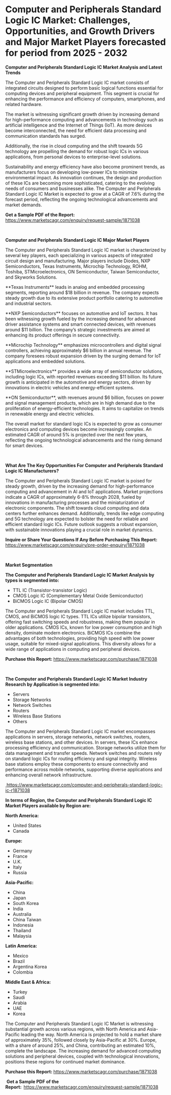 <p><h1>Computer and Peripherals Standard Logic IC Market: Challenges, Opportunities, and Growth Drivers and Major Market Players forecasted for period from 2025 - 2032</h1></p><p><strong>Computer and Peripherals Standard Logic IC Market Analysis and Latest Trends</strong></p>
<p><p>The Computer and Peripherals Standard Logic IC market consists of integrated circuits designed to perform basic logical functions essential for computing devices and peripheral equipment. This segment is crucial for enhancing the performance and efficiency of computers, smartphones, and related hardware. </p><p>The market is witnessing significant growth driven by increasing demand for high-performance computing and advancements in technology such as artificial intelligence and the Internet of Things (IoT). As more devices become interconnected, the need for efficient data processing and communication standards has surged. </p><p>Additionally, the rise in cloud computing and the shift towards 5G technology are propelling the demand for robust logic ICs in various applications, from personal devices to enterprise-level solutions. </p><p>Sustainability and energy efficiency have also become prominent trends, as manufacturers focus on developing low-power ICs to minimize environmental impact. As innovation continues, the design and production of these ICs are becoming more sophisticated, catering to the evolving needs of consumers and businesses alike. The Computer and Peripherals Standard Logic IC Market is expected to grow at a CAGR of 7.6% during the forecast period, reflecting the ongoing technological advancements and market demands.</p></p>
<p><strong>Get a Sample PDF of the Report:&nbsp;</strong> <a href="https://www.marketscagr.com/enquiry/request-sample/1871038?utm_campaign=2206&utm_medium=2&utm_source=Github&utm_content=ia&utm_term=15042025&utm_id=computer-and-peripherals-standard-logic-ic">https://www.marketscagr.com/enquiry/request-sample/1871038</a></p>
<p>&nbsp;</p>
<p><strong>Computer and Peripherals Standard Logic IC Major Market Players</strong></p>
<p><p>The Computer and Peripherals Standard Logic IC market is characterized by several key players, each specializing in various aspects of integrated circuit design and manufacturing. Major players include Diodes, NXP Semiconductors, Texas Instruments, Microchip Technology, ROHM, Toshiba, STMicroelectronics, ON Semiconductor, Taiwan Semiconductor, and Skyworks Solutions.</p><p>**Texas Instruments** leads in analog and embedded processing segments, reporting around $18 billion in revenue. The company expects steady growth due to its extensive product portfolio catering to automotive and industrial sectors.</p><p>**NXP Semiconductors** focuses on automotive and IoT sectors. It has been witnessing growth fueled by the increasing demand for advanced driver assistance systems and smart connected devices, with revenues around $11 billion. The company’s strategic investments are aimed at enhancing its product offerings in secure connectivity.</p><p>**Microchip Technology** emphasizes microcontrollers and digital signal controllers, achieving approximately $6 billion in annual revenue. The company foresees robust expansion driven by the surging demand for IoT applications and embedded solutions.</p><p>**STMicroelectronics** provides a wide array of semiconductor solutions, including logic ICs, with reported revenues exceeding $11 billion. Its future growth is anticipated in the automotive and energy sectors, driven by innovations in electric vehicles and energy-efficient systems.</p><p>**ON Semiconductor**, with revenues around $6 billion, focuses on power and signal management products, which are in high demand due to the proliferation of energy-efficient technologies. It aims to capitalize on trends in renewable energy and electric vehicles.</p><p>The overall market for standard logic ICs is expected to grow as consumer electronics and computing devices become increasingly complex. An estimated CAGR of around 5% is projected over the next few years, reflecting the ongoing technological advancements and the rising demand for smart devices.</p></p>
<p>&nbsp;</p>
<p><strong>What Are The Key Opportunities For Computer and Peripherals Standard Logic IC Manufacturers?</strong></p>
<p><p>The Computer and Peripherals Standard Logic IC market is poised for steady growth, driven by the increasing demand for high-performance computing and advancement in AI and IoT applications. Market projections indicate a CAGR of approximately 6-8% through 2028, fueled by innovations in manufacturing processes and the miniaturization of electronic components. The shift towards cloud computing and data centers further enhances demand. Additionally, trends like edge computing and 5G technology are expected to bolster the need for reliable and efficient standard logic ICs. Future outlook suggests a robust expansion, with sustainable innovations playing a crucial role in market dynamics.</p></p>
<p><strong>Inquire or Share Your Questions If Any Before Purchasing This Report:</strong> <a href="https://www.marketscagr.com/enquiry/pre-order-enquiry/1871038?utm_campaign=2206&utm_medium=2&utm_source=Github&utm_content=ia&utm_term=15042025&utm_id=computer-and-peripherals-standard-logic-ic">https://www.marketscagr.com/enquiry/pre-order-enquiry/1871038</a></p>
<p>&nbsp;</p>
<p><strong>Market Segmentation</strong></p>
<p><strong>The Computer and Peripherals Standard Logic IC Market Analysis by types is segmented into:</strong></p>
<p><ul><li>TTL IC (Transistor-transistor Logic)</li><li>CMOS Logic IC (Complementary Metal Oxide Semiconductor)</li><li>BiCMOS Logic IC (Bipolar CMOS)</li></ul></p>
<p><p>The Computer and Peripherals Standard Logic IC market includes TTL, CMOS, and BiCMOS logic IC types. TTL ICs utilize bipolar transistors, offering fast switching speeds and robustness, making them popular in older applications. CMOS ICs, known for low power consumption and high density, dominate modern electronics. BiCMOS ICs combine the advantages of both technologies, providing high speed with low power usage, suitable for mixed-signal applications. This diversity allows for a wide range of applications in computing and peripheral devices.</p></p>
<p><strong>Purchase this Report:&nbsp;</strong><a href="https://www.marketscagr.com/purchase/1871038?utm_campaign=2206&utm_medium=2&utm_source=Github&utm_content=ia&utm_term=15042025&utm_id=computer-and-peripherals-standard-logic-ic">https://www.marketscagr.com/purchase/1871038</a></p>
<p>&nbsp;</p>
<p><strong>The Computer and Peripherals Standard Logic IC Market Industry Research by Application is segmented into:</strong></p>
<p><ul><li>Servers</li><li>Storage Networks</li><li>Network Switches</li><li>Routers</li><li>Wireless Base Stations</li><li>Others</li></ul></p>
<p><p>The Computer and Peripherals Standard Logic IC market encompasses applications in servers, storage networks, network switches, routers, wireless base stations, and other devices. In servers, these ICs enhance processing efficiency and communication. Storage networks utilize them for data management and transfer speeds. Network switches and routers rely on standard logic ICs for routing efficiency and signal integrity. Wireless base stations employ these components to ensure connectivity and performance across mobile networks, supporting diverse applications and enhancing overall network infrastructure.</p></p>
<p><a href="https://www.marketscagr.com/computer-and-peripherals-standard-logic-ic-r1871038?utm_campaign=2206&utm_medium=2&utm_source=Github&utm_content=ia&utm_term=15042025&utm_id=computer-and-peripherals-standard-logic-ic">&nbsp;https://www.marketscagr.com/computer-and-peripherals-standard-logic-ic-r1871038</a></p>
<p><strong>In terms of Region, the Computer and Peripherals Standard Logic IC Market Players available by Region are:</strong></p>
<p>
    <p> <strong> North America: </strong>
        <ul>
            <li>United States</li>
            <li>Canada</li>
        </ul>
        </p> 
    <p> <strong> Europe: </strong>
        <ul>
            <li>Germany</li>
            <li>France</li>
            <li>U.K.</li>
            <li>Italy</li>
            <li>Russia</li>
        </ul>
        </p> 
    <p> <strong> Asia-Pacific: </strong>
        <ul>
            <li>China</li>
            <li>Japan</li>
            <li>South Korea</li>
            <li>India</li>
            <li>Australia</li>
            <li>China Taiwan</li>
            <li>Indonesia</li>
            <li>Thailand</li>
            <li>Malaysia</li>
        </ul>
        </p> 
    <p> <strong> Latin America: </strong>
        <ul>
            <li>Mexico</li>
            <li>Brazil</li>
            <li>Argentina Korea</li>
            <li>Colombia</li>
        </ul>
        </p> 
    <p> <strong> Middle East & Africa: </strong>
        <ul>
            <li>Turkey</li>
            <li>Saudi</li>
            <li>Arabia</li>
            <li>UAE</li>
            <li>Korea</li>
        </ul>
    </p>
    </p>
<p><p>The Computer and Peripherals Standard Logic IC Market is witnessing substantial growth across various regions, with North America and Asia-Pacific leading the way. North America is projected to hold a market share of approximately 35%, followed closely by Asia-Pacific at 30%. Europe, with a share of around 25%, and China, contributing an estimated 10%, complete the landscape. The increasing demand for advanced computing solutions and peripheral devices, coupled with technological innovations, positions these regions for continued market dominance.</p></p>
<p><strong>Purchase this Report: </strong><a href="https://www.marketscagr.com/purchase/1871038?utm_campaign=2206&utm_medium=2&utm_source=Github&utm_content=ia&utm_term=15042025&utm_id=computer-and-peripherals-standard-logic-ic">https://www.marketscagr.com/purchase/1871038</a></p>
<p>&nbsp;<strong>Get a Sample PDF of the Report:&nbsp;&nbsp;</strong><a href="https://www.marketscagr.com/enquiry/request-sample/1871038?utm_campaign=2206&utm_medium=2&utm_source=Github&utm_content=ia&utm_term=15042025&utm_id=computer-and-peripherals-standard-logic-ic">https://www.marketscagr.com/enquiry/request-sample/1871038</a></p>
<p><strong></strong></p>
<p><p></p><p></p><p></p></p>